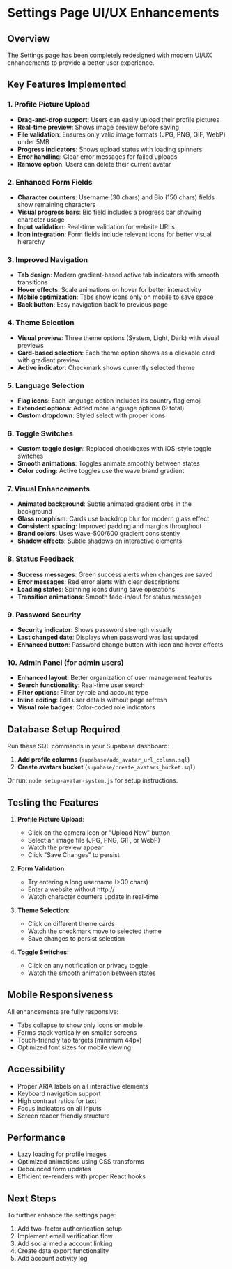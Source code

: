 # Settings Page UI/UX Enhancements

## Overview
The Settings page has been completely redesigned with modern UI/UX enhancements to provide a better user experience.

## Key Features Implemented

### 1. Profile Picture Upload
- **Drag-and-drop support**: Users can easily upload their profile pictures
- **Real-time preview**: Shows image preview before saving
- **File validation**: Ensures only valid image formats (JPG, PNG, GIF, WebP) under 5MB
- **Progress indicators**: Shows upload status with loading spinners
- **Error handling**: Clear error messages for failed uploads
- **Remove option**: Users can delete their current avatar

### 2. Enhanced Form Fields
- **Character counters**: Username (30 chars) and Bio (150 chars) fields show remaining characters
- **Visual progress bars**: Bio field includes a progress bar showing character usage
- **Input validation**: Real-time validation for website URLs
- **Icon integration**: Form fields include relevant icons for better visual hierarchy

### 3. Improved Navigation
- **Tab design**: Modern gradient-based active tab indicators with smooth transitions
- **Hover effects**: Scale animations on hover for better interactivity
- **Mobile optimization**: Tabs show icons only on mobile to save space
- **Back button**: Easy navigation back to previous page

### 4. Theme Selection
- **Visual preview**: Three theme options (System, Light, Dark) with visual previews
- **Card-based selection**: Each theme option shows as a clickable card with gradient preview
- **Active indicator**: Checkmark shows currently selected theme

### 5. Language Selection
- **Flag icons**: Each language option includes its country flag emoji
- **Extended options**: Added more language options (9 total)
- **Custom dropdown**: Styled select with proper icons

### 6. Toggle Switches
- **Custom toggle design**: Replaced checkboxes with iOS-style toggle switches
- **Smooth animations**: Toggles animate smoothly between states
- **Color coding**: Active toggles use the wave brand gradient

### 7. Visual Enhancements
- **Animated background**: Subtle animated gradient orbs in the background
- **Glass morphism**: Cards use backdrop blur for modern glass effect
- **Consistent spacing**: Improved padding and margins throughout
- **Brand colors**: Uses wave-500/600 gradient consistently
- **Shadow effects**: Subtle shadows on interactive elements

### 8. Status Feedback
- **Success messages**: Green success alerts when changes are saved
- **Error messages**: Red error alerts with clear descriptions
- **Loading states**: Spinning icons during save operations
- **Transition animations**: Smooth fade-in/out for status messages

### 9. Password Security
- **Security indicator**: Shows password strength visually
- **Last changed date**: Displays when password was last updated
- **Enhanced button**: Password change button with icon and hover effects

### 10. Admin Panel (for admin users)
- **Enhanced layout**: Better organization of user management features
- **Search functionality**: Real-time user search
- **Filter options**: Filter by role and account type
- **Inline editing**: Edit user details without page refresh
- **Visual role badges**: Color-coded role indicators

## Database Setup Required

Run these SQL commands in your Supabase dashboard:

1. **Add profile columns** (`supabase/add_avatar_url_column.sql`)
2. **Create avatars bucket** (`supabase/create_avatars_bucket.sql`)

Or run: `node setup-avatar-system.js` for setup instructions.

## Testing the Features

1. **Profile Picture Upload**:
   - Click on the camera icon or "Upload New" button
   - Select an image file (JPG, PNG, GIF, or WebP)
   - Watch the preview appear
   - Click "Save Changes" to persist

2. **Form Validation**:
   - Try entering a long username (>30 chars)
   - Enter a website without http://
   - Watch character counters update in real-time

3. **Theme Selection**:
   - Click on different theme cards
   - Watch the checkmark move to selected theme
   - Save changes to persist selection

4. **Toggle Switches**:
   - Click on any notification or privacy toggle
   - Watch the smooth animation between states

## Mobile Responsiveness

All enhancements are fully responsive:
- Tabs collapse to show only icons on mobile
- Forms stack vertically on smaller screens
- Touch-friendly tap targets (minimum 44px)
- Optimized font sizes for mobile viewing

## Accessibility

- Proper ARIA labels on all interactive elements
- Keyboard navigation support
- High contrast ratios for text
- Focus indicators on all inputs
- Screen reader friendly structure

## Performance

- Lazy loading for profile images
- Optimized animations using CSS transforms
- Debounced form updates
- Efficient re-renders with proper React hooks

## Next Steps

To further enhance the settings page:
1. Add two-factor authentication setup
2. Implement email verification flow
3. Add social media account linking
4. Create data export functionality
5. Add account activity log
